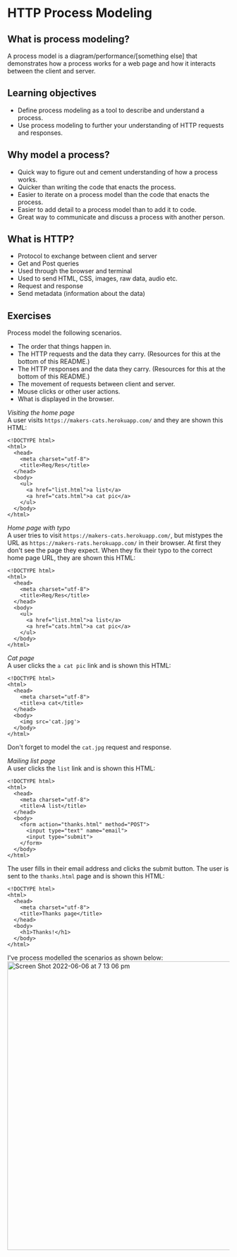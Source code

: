 # HTTP Process Modeling

## What is process modeling?
A process model is a diagram/performance/[something else] that demonstrates how a process works for a web page and how it interacts between the client and server.

## Learning objectives
- Define process modeling as a tool to describe and understand a process.
- Use process modeling to further your understanding of HTTP requests and responses.

## Why model a process?
- Quick way to figure out and cement understanding of how a process works.
- Quicker than writing the code that enacts the process.
- Easier to iterate on a process model than the code that enacts the process.
- Easier to add detail to a process model than to add it to code.
- Great way to communicate and discuss a process with another person.

## What is HTTP?
- Protocol to exchange between client and server
- Get and Post queries
- Used through the browser and terminal
- Used to send HTML, CSS, images, raw data, audio etc.
- Request and response
- Send metadata (information about the data)

## Exercises
Process model the following scenarios.

* The order that things happen in.
* The HTTP requests and the data they carry. (Resources for this at the bottom of this README.)
* The HTTP responses and the data they carry. (Resources for this at the bottom of this README.)
* The movement of requests between client and server.
* Mouse clicks or other user actions.
* What is displayed in the browser.

_Visiting the home page_\
A user visits `https://makers-cats.herokuapp.com/` and they are shown this HTML:
```
<!DOCTYPE html>
<html>
  <head>
    <meta charset="utf-8">
    <title>Req/Res</title>
  </head>
  <body>
    <ul>
      <a href="list.html">a list</a>
      <a href="cats.html">a cat pic</a>
    </ul>
  </body>
</html>

```

_Home page with typo_\
A user tries to visit `https://makers-cats.herokuapp.com/`, but mistypes the URL as `https://makers-rats.herokuapp.com/` in their browser.
At first they don't see the page they expect. When they fix their typo to the correct home page URL, they are shown this HTML:

```
<!DOCTYPE html>
<html>
  <head>
    <meta charset="utf-8">
    <title>Req/Res</title>
  </head>
  <body>
    <ul>
      <a href="list.html">a list</a>
      <a href="cats.html">a cat pic</a>
    </ul>
  </body>
</html>

```

_Cat page_\
A user clicks the `a cat pic` link and is shown this HTML:

```
<!DOCTYPE html>
<html>
  <head>
    <meta charset="utf-8">
    <title>a cat</title>
  </head>
  <body>
    <img src='cat.jpg'>
  </body>
</html>

```

Don't forget to model the `cat.jpg` request and response.

_Mailing list page_\
A user clicks the `list` link and is shown this HTML:

```
<!DOCTYPE html>
<html>
  <head>
    <meta charset="utf-8">
    <title>A list</title>
  </head>
  <body>
    <form action="thanks.html" method="POST">
      <input type="text" name="email">
      <input type="submit">
    </form>
  </body>
</html>
```

The user fills in their email address and clicks the submit button.
The user is sent to the `thanks.html` page and is shown this HTML:

```
<!DOCTYPE html>
<html>
  <head>
    <meta charset="utf-8">
    <title>Thanks page</title>
  </head>
  <body>
    <h1>Thanks!</h1>
  </body>
</html>
```

I've process modelled the scenarios as shown below:
<img width="654" alt="Screen Shot 2022-06-06 at 7 13 06 pm" src="https://user-images.githubusercontent.com/74867241/172220706-c43e84d7-46eb-4ccd-bdfd-5579dde42747.png">
